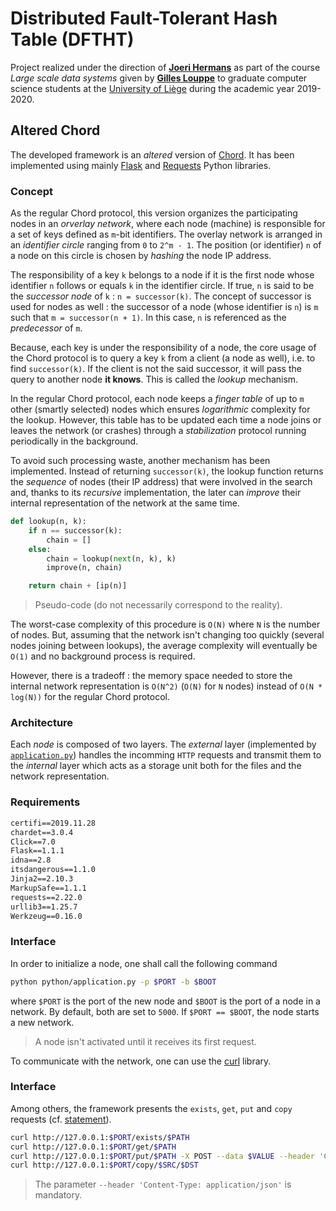 # Distributed Fault-Tolerant Hash Table (DFTHT)

Project realized under the direction of [**Joeri Hermans**](https://github.com/JoeriHermans) as part of the course *Large scale data systems* given by [**Gilles Louppe**](https://github.com/glouppe) to graduate computer science students at the [University of Liège](https://www.uliege.be/) during the academic year 2019-2020.

## Altered Chord

The developed framework is an *altered* version of [Chord](https://en.wikipedia.org/wiki/Chord_(peer-to-peer)). It has been implemented using mainly [Flask](https://github.com/pallets/flask) and [Requests](https://github.com/psf/requests) Python libraries.

### Concept

As the regular Chord protocol, this version organizes the participating nodes in an *orverlay network*, where each node (machine) is responsible for a set of keys defined as `m`-bit identifiers. The overlay network is arranged in an *identifier circle* ranging from `0` to `2^m - 1`. The position (or identifier) `n` of a node on this circle is chosen by *hashing* the node IP address.

The responsibility  of a key `k` belongs to a node if it is the first node whose identifier `n` follows or equals `k` in the identifier circle. If true, `n` is said to be the *successor node* of `k` : `n = successor(k)`. The concept of successor is used for nodes as well : the successor of a node (whose identifier is `n`) is `m` such that `m = successor(n + 1)`. In this case, `n` is referenced as the *predecessor* of `m`.

Because, each key is under the responsibility of a node, the core usage of the Chord protocol is to query a key `k` from a client (a node as well), i.e. to find `successor(k)`. If the client is not the said successor, it will pass the query to another node **it knows**. This is called the *lookup* mechanism.

In the regular Chord protocol, each node keeps a *finger table* of up to `m` other (smartly selected) nodes which ensures *logarithmic* complexity for the lookup. However, this table has to be updated each time a node joins or leaves the network (or crashes) through a *stabilization* protocol running periodically in the background.

To avoid such processing waste, another mechanism has been implemented. Instead of returning `successor(k)`, the lookup function returns the *sequence* of nodes (their IP address) that were involved in the search and, thanks to its *recursive* implementation, the later can *improve* their internal representation of the network at the same time.

```python
def lookup(n, k):
    if n == successor(k):
        chain = []
    else:
        chain = lookup(next(n, k), k)
        improve(n, chain)

    return chain + [ip(n)]
```
> Pseudo-code (do not necessarily correspond to the reality).

The worst-case complexity of this procedure is `O(N)` where `N` is the number of nodes. But, assuming that the network isn't changing too quickly (several nodes joining between lookups), the average complexity will eventually be `O(1)` and no background process is required.

However, there is a tradeoff : the memory space needed to store the internal network representation is `O(N^2)` (`O(N)` for `N` nodes) instead of `O(N * log(N))` for the regular Chord protocol.

### Architecture

Each *node* is composed of two layers. The *external* layer (implemented by [`application.py`](python/application.py)) handles the incomming `HTTP` requests and transmit them to the *internal* layer which acts as a storage unit both for the files and the network representation.

### Requirements

```txt
certifi==2019.11.28
chardet==3.0.4
Click==7.0
Flask==1.1.1
idna==2.8
itsdangerous==1.1.0
Jinja2==2.10.3
MarkupSafe==1.1.1
requests==2.22.0
urllib3==1.25.7
Werkzeug==0.16.0
```

### Interface

In order to initialize a node, one shall call the following command
```bash
python python/application.py -p $PORT -b $BOOT
```
where `$PORT` is the port of the new node and `$BOOT` is the port of a node in a network. By default, both are set to `5000`. If `$PORT == $BOOT`, the node starts a new network.

> A node isn't activated until it receives its first request.

To communicate with the network, one can use the [curl](https://curl.haxx.se/) library.

### Interface

Among others, the framework presents the `exists`, `get`, `put` and `copy` requests (cf. [statement](statement.md)).

```bash
curl http://127.0.0.1:$PORT/exists/$PATH
curl http://127.0.0.1:$PORT/get/$PATH
curl http://127.0.0.1:$PORT/put/$PATH -X POST --data $VALUE --header 'Content-Type: application/json'
curl http://127.0.0.1:$PORT/copy/$SRC/$DST
```
> The parameter `--header 'Content-Type: application/json'` is mandatory.
